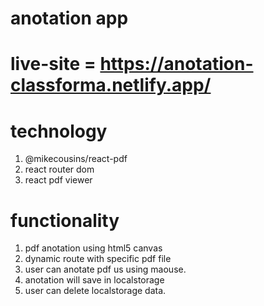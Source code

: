 # anotation app

# live-site = https://anotation-classforma.netlify.app/

# technology

1. @mikecousins/react-pdf
2. react router dom
3. react pdf viewer

# functionality

1. pdf anotation using html5 canvas
2. dynamic route with specific pdf file
3. user can anotate pdf us using maouse.
4. anotation will save in localstorage
5. user can delete localstorage data.

